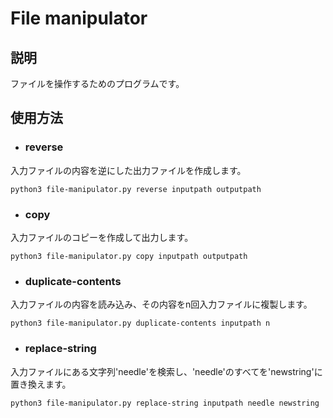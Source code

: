 # File manipulator
## 説明
ファイルを操作するためのプログラムです。
## 使用方法
- ### reverse
入力ファイルの内容を逆にした出力ファイルを作成します。
```
python3 file-manipulator.py reverse inputpath outputpath
```
- ### copy
入力ファイルのコピーを作成して出力します。
```
python3 file-manipulator.py copy inputpath outputpath
```
- ### duplicate-contents
入力ファイルの内容を読み込み、その内容をn回入力ファイルに複製します。
```
python3 file-manipulator.py duplicate-contents inputpath n
```
- ### replace-string
入力ファイルにある文字列'needle'を検索し、'needle'のすべてを'newstring'に置き換えます。
```
python3 file-manipulator.py replace-string inputpath needle newstring
```
